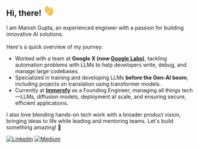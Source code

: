 <div align="left">
  <h2> 
    Hi, there! <img src="https://github.com/M0315G/M0315G/blob/main/hi.gif" width="30px">
  </h2>
</div>
I am Manish Gupta, an experienced engineer with a passion for building innovative AI solutions.
<br><br>
Here's a quick overview of my journey:  

- Worked with a team at **Google X (now [Google Labs](https://labs.google))**, tackling automation problems with LLMs to help developers write, debug, and manage large codebases.  
- Specialized in training and developing LLMs **before the Gen-AI boom**, including projects on translation using transformer models.  
- Currently at **[Immersfy](https://www.immersfy.com)** as a Founding Engineer, managing all things tech—LLMs, diffusion models, deployment at scale, and ensuring secure, efficient applications.  

I also love blending hands-on tech work with a broader product vision, bringing ideas to life while leading and mentoring teams. Let's build something amazing! 🚀

[![Linkedin](https://img.shields.io/badge/-LinkedIn-blue?style=flat&logo=Linkedin&logoColor=white&link=https://www.linkedin.com/in/jaybkim/)](https://www.linkedin.com/in/manish-gupta-p2000/)
[![Medium](https://img.shields.io/badge/-Medium-black?style=flat&logo=Medium&logoColor=white&link=https://medium.com/@manish15gupta03/)](https://medium.com/@manish15gupta03)

